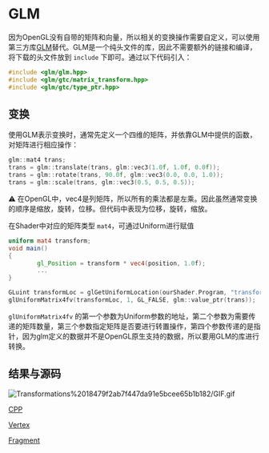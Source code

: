 # GLM

因为OpenGL没有自带的矩阵和向量，所以相关的变换操作需要自定义，可以使用第三方库[GLM](https://glm.g-truc.net/0.9.9/index.html)替代。GLM是一个纯头文件的库，因此不需要额外的链接和编译，将下载的头文件放到 `include` 下即可。通过以下代码引入：

```cpp
#include <glm/glm.hpp>
#include <glm/gtc/matrix_transform.hpp>
#include <glm/gtc/type_ptr.hpp>
```

## 变换

使用GLM表示变换时，通常先定义一个四维的矩阵，并依靠GLM中提供的函数，对矩阵进行相应操作：

```cpp
glm::mat4 trans;
trans = glm::translate(trans, glm::vec3(1.0f, 1.0f, 0.0f));
trans = glm::rotate(trans, 90.0f, glm::vec3(0.0, 0.0, 1.0));
trans = glm::scale(trans, glm::vec3(0.5, 0.5, 0.5));
```

<aside>
⚠️ 在OpenGL中，vec4是列矩阵，所以所有的乘法都是左乘。因此虽然通常变换的顺序是缩放，旋转，位移。但代码中表现为位移，旋转，缩放。

</aside>

在Shader中对应的矩阵类型 `mat4`，可通过Uniform进行赋值

```glsl
uniform mat4 transform;
void main()
{
		gl_Position = transform * vec4(position, 1.0f);
		...
}
```

```cpp
GLuint transformLoc = glGetUniformLocation(ourShader.Program, "transform");
glUniformMatrix4fv(transformLoc, 1, GL_FALSE, glm::value_ptr(trans));
```

`glUniformMatrix4fv` 的第一个参数为Uniform参数的地址，第二个参数为需要传递的矩阵数量，第三个参数指定矩阵是否要进行转置操作，第四个参数传递的是指针，因为glm定义的数据并不是OpenGL原生支持的数据，所以要用GLM的库进行转换。

## 结果与源码

![Transformations%2018479f2ab7f447da91e5bcee65b1b182/GIF.gif](Transformations%2018479f2ab7f447da91e5bcee65b1b182/GIF.gif)

[CPP](https://raw.githubusercontent.com/xuejiaW/Study-Notes/master/LearnOpenGL_VSCode/src/5.Transformations/main.cpp)

[Vertex](https://raw.githubusercontent.com/xuejiaW/Study-Notes/master/LearnOpenGL_VSCode/src/5.Transformations/vertex.vert)

[Fragment](https://raw.githubusercontent.com/xuejiaW/Study-Notes/master/LearnOpenGL_VSCode/src/5.Transformations/fragment.frag)
